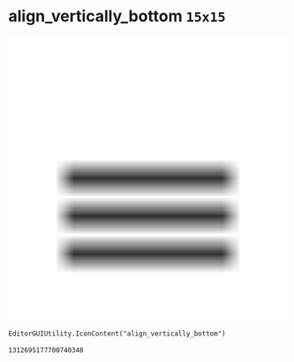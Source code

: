 # align_vertically_bottom `15x15`
<img src="/img/align_vertically_bottom.png" width=512 height=512>

``` CSharp
EditorGUIUtility.IconContent("align_vertically_bottom")
```
```
1312695177700740348
```
